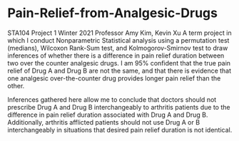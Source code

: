 # Pain-Relief-from-Analgesic-Drugs

STA104 Project 1
Winter 2021
Professor Amy Kim, Kevin Xu
A term project in which I conduct Nonparametric Statistical analysis using a permutation test (medians), Wilcoxon Rank-Sum test, and Kolmogorov-Smirnov test to draw inferences of whether there is a difference in pain relief duration between two over the counter analgesic drugs.
I am 95% confident that the true pain relief of Drug A and Drug B are not the same, and that there is evidence that one analgesic over-the-counter drug provides longer pain relief than the other.

Inferences gathered here allow me to conclude that doctors should not prescribe Drug A and Drug B interchangeably to arthritis patients due to the difference in pain relief duration associated with Drug A and Drug B. Additionally, arthritis afflicted patients should not use Drug A or B interchangeably in situations that desired pain relief duration is not identical.

